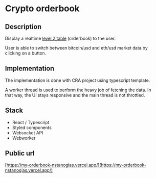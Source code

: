 # Crypto orderbook

## Description

Display a realtime [level 2 table](https://tradingsim.com/blog/level-ii/) (orderbook) to the user.

User is able to switch between bitcoin/usd and eth/usd market data by clicking on a button.

## Implementation

The implementation is done with CRA project using typescript template.

A worker thread is used to perform the heavy job of fetching the data. In that way, the UI stays responsive and the main thread is not throttled.

## Stack

- React / Typescript
- Styled components
- Websocket API
- Webworker

## Public url

[https://my-orderbook-nstanogias.vercel.app/](https://my-orderbook-nstanogias.vercel.app/)
